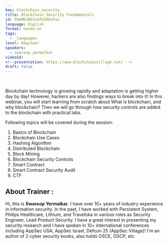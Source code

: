 ```yaml
---
key: blockchain_security
title: Blockchain Security Fundamentals
id: PmoMEVHO3imfUIMXsPai
language: English
format: hands-on
tags:
  - _languages
level: beginner
speakers:
  - swaroop_yermalkar
videoId: 
<!--presentation: https://www.blockchainvillage.net/ -->
draft: false
---
```

<!-- <b>Registration Link:</b> https://forms.gle/x7tbBKrf3eoVJ7UJ9 -->
<br>

Blockchain technology is growing rapidly and adaptation is getting higher day by day! However, hackers are also findings ways to break into it! In this webinar, you will start learning from scratch about
What is blockchain, and why blockchain? Then we will go through how security controls are added to the blockchain with practical labs. 

Following topics will be covered during the session:
<ol>
    <li>Basics of Blockchain</li>
    <li>Blockchain Use Cases</li>
    <li>Hashing Algorithm</li>
    <li>Distributed Blockchain</li>
    <li>Block Mining</li>
    <li>Blockchain Security Controls</li>
    <li>Smart Contract</li>
    <li>Smart Contract Security Audit</li>
    <li>CTF</li>
</ol>

<h2>About Trainer :</h2>

Hi, this is **Swaroop Yermalkar**. I have over 10+ years of industry experience in information security. In the past, I have worked with Persistent System, Philips Healthcare, Lithium, and Traveloka in various roles as Security Engineer, Lead Product Security. I have a great interest in presenting my security research and I have spoken in 10+ international conferences including AppSec USA, AppSec Israel, Defcon 25 (AppSec Village)! I'm an author of 2 cyber security books, also holds OSCE, OSCP, etc

<!--
<a align="center" class="btn primary" target="_blank" rel="noopener" href="https://docs.google.com/forms/d/1l0JWU9j-t_i0xJDF6NK7SPQoevcGx_ijkmsMoyvmxPk">Register</a>
-->